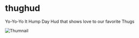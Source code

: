 # thughud
Yo-Yo-Yo It Hump Day Hud that shows love to our favorite Thugs


![Thumnail](https://i.imgur.com/QZlnbGq.jpg)
